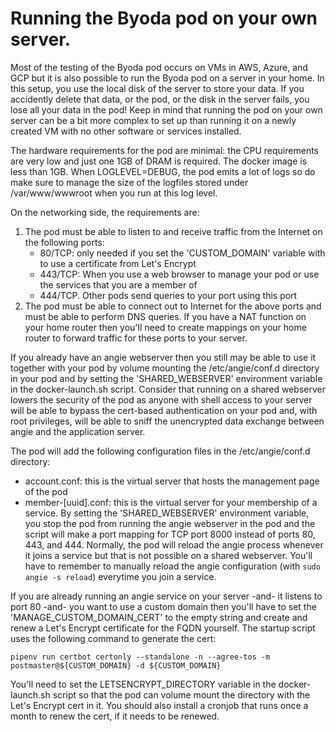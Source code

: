 # Running the Byoda pod on your own server.

Most of the testing of the Byoda pod occurs on VMs in AWS, Azure, and GCP but it is also possible to run the Byoda pod on a server in your home. In this setup, you use the local disk of the server to store your data. If you accidently delete that data, or the pod, or the disk in the server fails, you lose all your data in the pod! Keep in mind that running the pod on your own server can be a bit more complex to set up than running it on a newly created VM with no other software or services installed.

The hardware requirements for the pod are minimal: the CPU requirements are very low and just one 1GB of DRAM is required. The docker image is less than 1GB. When LOGLEVEL=DEBUG, the pod emits a lot of logs so do make sure to manage the size of the logfiles stored under /var/www/wwwroot when you run at this log level.

On the networking side, the requirements are:
1. The pod must be able to listen to and receive traffic from the Internet on the following ports:
    - 80/TCP: only needed if you set the 'CUSTOM_DOMAIN' variable with to use a certificate from Let's Encrypt
    - 443/TCP: When you use a web browser to manage your pod or use the services that you are a member of
    - 444/TCP. Other pods send queries to your port using this port
2. The pod must be able to connect out to Internet for the above ports and must be able to perform DNS queries. If you have a NAT function on your home router then you'll need to create mappings on your home router to forward traffic for these ports to your server.

If you already have an angie webserver then you still may be able to use it together with your pod by volume mounting the /etc/angie/conf.d directory in your pod and by setting the 'SHARED_WEBSERVER' environment variable in the docker-launch.sh script. Consider that running on a shared webserver lowers the security of the pod as anyone with shell access to your server will be able to bypass the cert-based authentication on your pod and, with root privileges, will be able to sniff the unencrypted data exchange between angie and the application server.

The pod will add the following configuration files in the /etc/angie/conf.d directory:
- account.conf: this is the virtual server that hosts the management page of the pod
- member-[uuid].conf: this is the virtual server for your membership of a service.
By setting the 'SHARED_WEBSERVER' environment variable, you stop the pod from running the angie webserver in the pod and the script will make a port mapping for TCP port 8000 instead of ports 80, 443, and 444. Normally, the pod will reload the angie process whenever it joins a service but that is not possible on a shared webserver. You'll have to remember to manually reload the angie configuration (with ```sudo angie -s reload```) everytime you join a service.

If you are already running an angie service on your server -and- it listens to port 80 -and- you want to use a custom domain then you'll have to set the 'MANAGE_CUSTOM_DOMAIN_CERT' to the empty string and create and renew a Let's Encrypt certificate for the FQDN yourself. The startup script uses the following command to generate the cert:
```
pipenv run certbot certonly --standalone -n --agree-tos -m postmaster@${CUSTOM_DOMAIN} -d ${CUSTOM_DOMAIN}
```
You'll need to set the LETSENCRYPT_DIRECTORY variable in the docker-launch.sh script so that the pod can volume mount the directory with the Let's Encrypt cert in it. You should also install a cronjob that runs once a month to renew the cert, if it needs to be renewed.